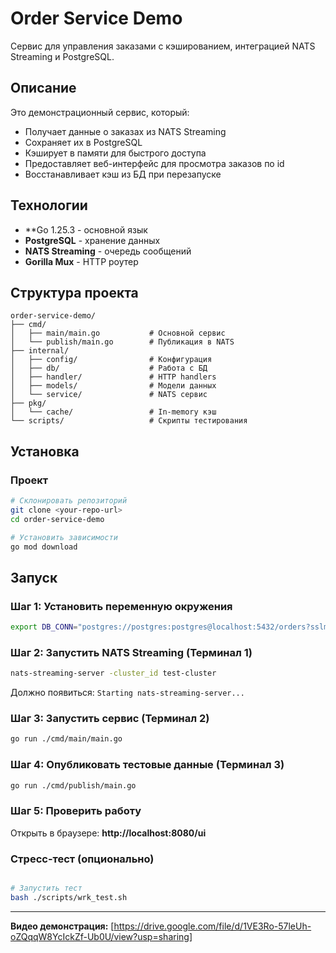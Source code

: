 # Order Service Demo

Сервис для управления заказами с кэшированием, интеграцией NATS Streaming и PostgreSQL.

## Описание

Это демонстрационный сервис, который:
- Получает данные о заказах из NATS Streaming
- Сохраняет их в PostgreSQL
- Кэширует в памяти для быстрого доступа
- Предоставляет веб-интерфейс для просмотра заказов по id
- Восстанавливает кэш из БД при перезапуске

## Технологии

- **Go 1.25.3 - основной язык
- **PostgreSQL** - хранение данных
- **NATS Streaming** - очередь сообщений
- **Gorilla Mux** - HTTP роутер


## Структура проекта

```
order-service-demo/
├── cmd/
│   ├── main/main.go           # Основной сервис
│   └── publish/main.go        # Публикация в NATS
├── internal/
│   ├── config/                # Конфигурация
│   ├── db/                    # Работа с БД
│   ├── handler/               # HTTP handlers
│   ├── models/                # Модели данных
│   └── service/               # NATS сервис
├── pkg/
│   └── cache/                 # In-memory кэш
└── scripts/                   # Скрипты тестирования
```


## Установка


### Проект

```bash
# Склонировать репозиторий
git clone <your-repo-url>
cd order-service-demo

# Установить зависимости
go mod download
```

## Запуск

### Шаг 1: Установить переменную окружения

```bash
export DB_CONN="postgres://postgres:postgres@localhost:5432/orders?sslmode=disable"
```

### Шаг 2: Запустить NATS Streaming (Терминал 1)

```bash
nats-streaming-server -cluster_id test-cluster
```

Должно появиться: `Starting nats-streaming-server...`

### Шаг 3: Запустить сервис (Терминал 2)

```bash
go run ./cmd/main/main.go
```


### Шаг 4: Опубликовать тестовые данные (Терминал 3)

```bash
go run ./cmd/publish/main.go
```


### Шаг 5: Проверить работу

Открыть в браузере: **http://localhost:8080/ui**



### Стресс-тест (опционально)

```bash

# Запустить тест
bash ./scripts/wrk_test.sh   

```

---

**Видео демонстрация:** [https://drive.google.com/file/d/1VE3Ro-57leUh-oZQqqW8YcIckZf-Ub0U/view?usp=sharing]